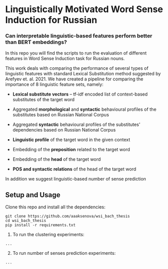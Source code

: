 # Linguistically Motivated Word Sense Induction for Russian


### Can interpretable linguistic-based features perform better than BERT embeddings?

In this repo you will find the scripts to run the evaluation of different features in Word Sense Induction task for Russian nouns.

This work deals with comparing the performance of several types of linguistic features with standard Lexical Substitution method suggested by Arefyev et. al. 2021.
We have created a pipeline for comparing the importance of 8 linguistic feature sets, namely:

* **Lexical substitute vectors** – tf-idf encoded list of context-based substitutes of the target word

* Aggregated **morphological** and **syntactic** behavioural profiles of the substitutes based on Russian National Corpus

* Aggregated **syntactic** behavioural profiles of the substitutes' dependencies based on Russian National Corpus

* **Linguistic profile** of the target word in the given context

* Embedding of the **preposition** related to the target word

* Embedding of the **head** of the target word

* **POS and syntactic relations** of the head of the target word


In addition we suggest linguistic-based number of sense prediction 

## Setup and Usage
Clone this repo and install all the dependencies:
```
git clone https://github.com/aaaksenova/wsi_bach_thesis
cd wsi_bach_thesis
pip install -r requirements.txt
```
1. To run the clustering experiments:
```
...
```
2. To run number of senses prediction experiments:
```
...
```


